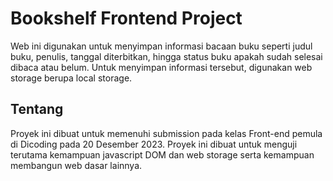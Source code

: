 # Bookshelf Frontend Project

Web ini digunakan untuk menyimpan informasi bacaan buku seperti judul buku, penulis, tanggal diterbitkan, hingga status buku apakah sudah selesai dibaca atau belum. Untuk menyimpan informasi tersebut, digunakan web storage berupa local storage.


## Tentang

Proyek ini dibuat untuk memenuhi submission pada kelas Front-end pemula di Dicoding pada 20 Desember 2023. Proyek ini dibuat untuk menguji terutama kemampuan javascript DOM dan web storage serta kemampuan membangun web dasar lainnya.

